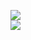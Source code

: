 [![](https://img.shields.io/badge/Made%20With-Github%20Spray-lightgrey.svg?style=for-the-badge&logo=github)](https://github.com/Annihil/github-spray#10196)  
[![](https://i.imgur.com/2DrTn0Z.gif)](https://github.com/Annihil/github-spray)